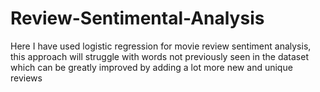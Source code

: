 # Review-Sentimental-Analysis
Here I have used logistic regression for movie review sentiment analysis, this approach will struggle with words not previously seen in the dataset which can be greatly improved by adding a lot more new and unique reviews
